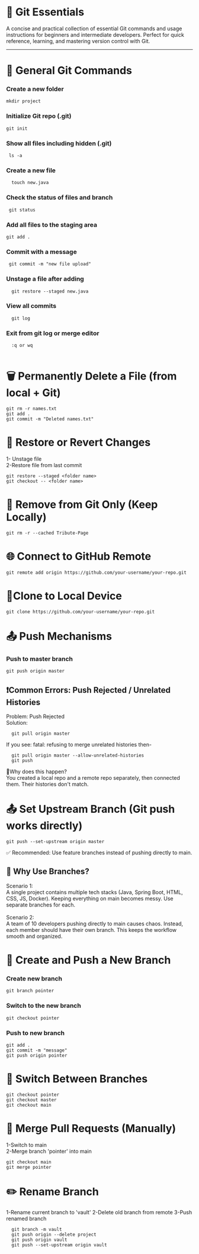 # 🚀 Git Essentials

A concise and practical collection of essential Git commands and usage instructions for beginners and intermediate developers. Perfect for quick reference, learning, and mastering version control with Git.


---------------------------------------------------------------------------------------------------------------------------------------------------------------------------------------------------------------------

# 📂 General Git Commands

### Create a new folder
 ``` mkdir project ```
### Initialize Git repo (.git)
```git init ```                       
### Show all files including hidden (.git)
```  ls -a  ```                          
### Create a new file
```  touch new.java```                   
### Check the status of files and branch
```  git status ```                      
### Add all files to the staging area
```git add .```                        
### Commit with a message
```  git commit -m "new file upload" ``` 
### Unstage a file after adding
```  git restore --staged new.java```    
### View all commits
```  git log```                          
### Exit from git log or merge editor
```  :q or wq```                         
<br>

# 🗑️ Permanently Delete a File (from local + Git)
  ```
  git rm -r names.txt
  git add .
  git commit -m "Deleted names.txt"
  ```

# 🔄 Restore or Revert Changes
 1- Unstage file<br>
 2-Restore file from last commit
 ``` 
 git restore --staged <folder name>   
 git checkout -- <folder name>      
```

# 🧹 Remove from Git Only (Keep Locally)
```  
git rm -r --cached Tribute-Page
```
# 🌐 Connect to GitHub Remote
```
git remote add origin https://github.com/your-username/your-repo.git
```
# 🔗Clone to Local Device
```
git clone https://github.com/your-username/your-repo.git
```
# 📤 Push Mechanisms
  ### Push to master branch
  ```git push origin master```           
  
  ## ❗Common Errors: Push Rejected / Unrelated Histories
   Problem: Push Rejected <br>
   Solution:
  ```
    git pull origin master
  ```
   If you see: fatal: refusing to merge unrelated histories then-
  ```
    git pull origin master --allow-unrelated-histories
    git push
   ```
  📌Why does this happen?<br>
    You created a local repo and a remote repo separately, then connected them. Their histories don't match.

# 📤 Set Upstream Branch (Git push works directly)
  ```
  git push --set-upstream origin master
  ```
✅ Recommended: Use feature branches instead of pushing directly to main.

## 🌱 Why Use Branches?
  Scenario 1:<br>
    A single project contains multiple tech stacks (Java, Spring Boot, HTML, CSS, JS, Docker). Keeping everything on main becomes messy. Use separate branches for each.
    <br><br>
  Scenario 2:<br>
    A team of 10 developers pushing directly to main causes chaos. Instead, each member should have their own branch. This keeps the workflow smooth and organized.

# 🌿 Create and Push a New Branch
  ### Create new branch
  ```git branch pointer  ```  
  ### Switch to the new branch           
  ```git checkout pointer ``` 
  ### Push to new branch           
  ```
  git add .
  git commit -m "message"
  git push origin pointer  
  ```       
  
# 🔄 Switch Between Branches
  ```
  git checkout pointer
  git checkout master
  git checkout main
  ```

# 🔁 Merge Pull Requests (Manually)
  1-Switch to main <br>
  2-Merge branch 'pointer' into main
  ```
  git checkout main                
  git merge pointer         
  ```

# ✏️ Rename Branch
1-Rename current branch to 'vault'
2-Delete old branch from remote
3-Push renamed branch
```
  git branch -m vault               
  git push origin --delete project  
  git push origin vault            
  git push --set-upstream origin vault
```
